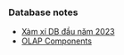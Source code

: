 ### Database notes
- [Xàm xí DB đầu năm 2023](luna_new_year_db_note_2023.md)
- [OLAP Components](olap_components.md)
